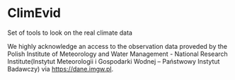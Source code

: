 # ClimEvid
Set of tools to look on the real climate data

We highly acknowledge an access to the observation data proveded by the Polish Institute of Meteorology and Water Management - National Research Institute(Instytut Meteorologii i Gospodarki Wodnej – Państwowy Instytut Badawczy) via https://dane.imgw.pl.